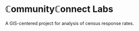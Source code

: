 # &#x2102;ommunity&#x2102;onnect Labs

A GIS-centered project for analysis of census response rates.

